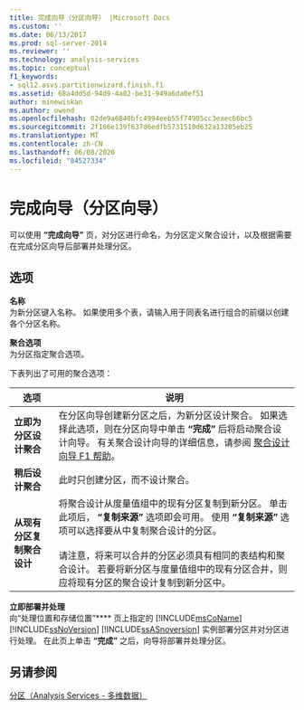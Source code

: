 ```yaml
---
title: 完成向导（分区向导） |Microsoft Docs
ms.custom: ''
ms.date: 06/13/2017
ms.prod: sql-server-2014
ms.reviewer: ''
ms.technology: analysis-services
ms.topic: conceptual
f1_keywords:
- sql12.asvs.partitionwizard.finish.f1
ms.assetid: 68a4dd5d-94d9-4a02-be31-949a6da0ef51
author: minewiskan
ms.author: owend
ms.openlocfilehash: 02de9a6840bfc4994eeb55f74905cc3eaec66bc5
ms.sourcegitcommit: 2f166e139f637d6edfb5731510d632a13205eb25
ms.translationtype: MT
ms.contentlocale: zh-CN
ms.lasthandoff: 06/08/2020
ms.locfileid: "84527334"
---
```

# <a name="completing-the-wizard-partition-wizard"></a>完成向导（分区向导）
  可以使用 **“完成向导”** 页，对分区进行命名，为分区定义聚合设计，以及根据需要在完成分区向导后部署并处理分区。  
  
## <a name="options"></a>选项  
 **名称**  
 为新分区键入名称。 如果使用多个表，请输入用于同表名进行组合的前缀以创建各个分区名称。  
  
 **聚合选项**  
 为分区指定聚合选项。  
  
 下表列出了可用的聚合选项：  
  
|选项|说明|  
|------------|-----------------|  
|**立即为分区设计聚合**|在分区向导创建新分区之后，为新分区设计聚合。 如果选择此选项，则在分区向导中单击 **“完成”** 后将启动聚合设计向导。 有关聚合设计向导的详细信息，请参阅 [聚合设计向导 F1 帮助](aggregation-design-wizard-f1-help.md)。|  
|**稍后设计聚合**|此时只创建分区，而不设计聚合。|  
|**从现有分区复制聚合设计**|将聚合设计从度量值组中的现有分区复制到新分区。 单击此项后， **“复制来源”** 选项即会可用。 使用 **“复制来源”** 选项可以选择要从中复制聚合设计的分区。<br /><br /> 请注意，将来可以合并的分区必须具有相同的表结构和聚合设计。 若要将新分区与度量值组中的现有分区合并，则应将现有分区的聚合设计复制到新分区中。|  
  
 **立即部署并处理**  
 向“处理位置和存储位置”**** 页上指定的 [!INCLUDE[msCoName](../includes/msconame-md.md)] [!INCLUDE[ssNoVersion](../includes/ssnoversion-md.md)] [!INCLUDE[ssASnoversion](../includes/ssasnoversion-md.md)] 实例部署分区并对分区进行处理。 在此页上单击 **“完成”** 之后，向导将部署并处理分区。  
  
## <a name="see-also"></a>另请参阅  
 [分区（Analysis Services - 多维数据）](multidimensional-models-olap-logical-cube-objects/partitions-analysis-services-multidimensional-data.md)  
  
  
